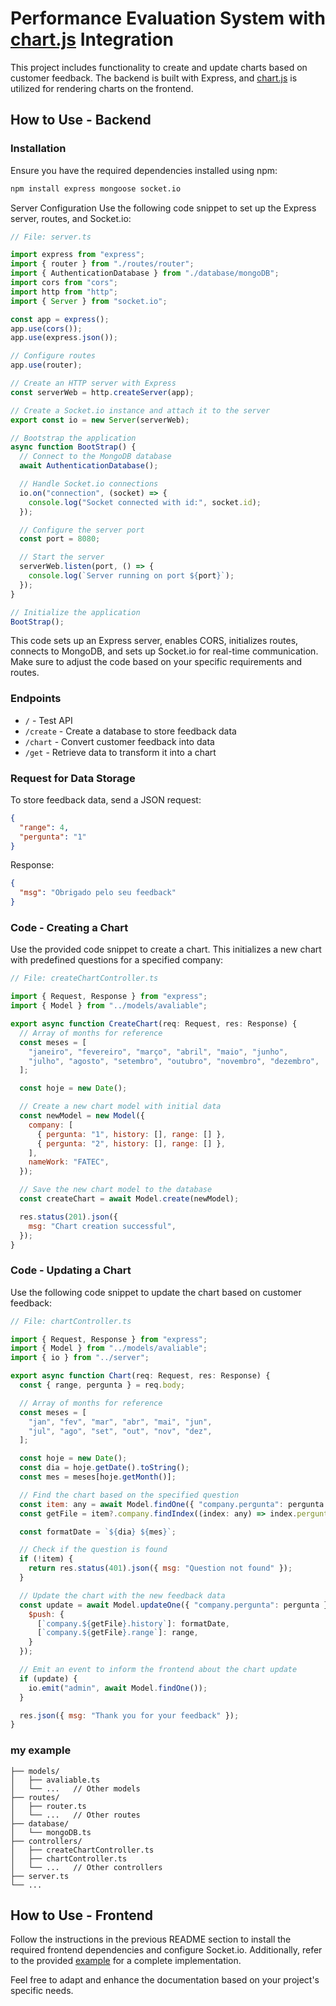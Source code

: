 

# Performance Evaluation System with [chart.js](https://www.chartjs.org/) Integration

This project includes functionality to create and update charts based on customer feedback. The backend is built with Express, and [chart.js](https://www.chartjs.org/) is utilized for rendering charts on the frontend.

## How to Use - Backend

### Installation

Ensure you have the required dependencies installed using npm:

```bash
npm install express mongoose socket.io
```
Server Configuration
Use the following code snippet to set up the Express server, routes, and Socket.io:

```javascript
// File: server.ts

import express from "express";
import { router } from "./routes/router";
import { AuthenticationDatabase } from "./database/mongoDB";
import cors from "cors";
import http from "http";
import { Server } from "socket.io";

const app = express();
app.use(cors());
app.use(express.json());

// Configure routes
app.use(router);

// Create an HTTP server with Express
const serverWeb = http.createServer(app);

// Create a Socket.io instance and attach it to the server
export const io = new Server(serverWeb);

// Bootstrap the application
async function BootStrap() {
  // Connect to the MongoDB database
  await AuthenticationDatabase();

  // Handle Socket.io connections
  io.on("connection", (socket) => {
    console.log("Socket connected with id:", socket.id);
  });

  // Configure the server port
  const port = 8080;

  // Start the server
  serverWeb.listen(port, () => {
    console.log(`Server running on port ${port}`);
  });
}

// Initialize the application
BootStrap();
```
This code sets up an Express server, enables CORS, initializes routes, connects to MongoDB, and sets up Socket.io for real-time communication. Make sure to adjust the code based on your specific requirements and routes.
### Endpoints

- `/` - Test API
- `/create` - Create a database to store feedback data
- `/chart` - Convert customer feedback into data
- `/get` - Retrieve data to transform it into a chart

### Request for Data Storage

To store feedback data, send a JSON request:

```json
{
  "range": 4,
  "pergunta": "1"
}
```

Response:

```json
{
  "msg": "Obrigado pelo seu feedback"
}
```


### Code - Creating a Chart

Use the provided code snippet to create a chart. This initializes a new chart with predefined questions for a specified company:

```javascript
// File: createChartController.ts

import { Request, Response } from "express";
import { Model } from "../models/avaliable";

export async function CreateChart(req: Request, res: Response) {
  // Array of months for reference
  const meses = [
    "janeiro", "fevereiro", "março", "abril", "maio", "junho",
    "julho", "agosto", "setembro", "outubro", "novembro", "dezembro",
  ];

  const hoje = new Date();

  // Create a new chart model with initial data
  const newModel = new Model({
    company: [
      { pergunta: "1", history: [], range: [] },
      { pergunta: "2", history: [], range: [] },
    ],
    nameWork: "FATEC",
  });

  // Save the new chart model to the database
  const createChart = await Model.create(newModel);

  res.status(201).json({
    msg: "Chart creation successful",
  });
}
```

### Code - Updating a Chart

Use the following code snippet to update the chart based on customer feedback:

```javascript
// File: chartController.ts

import { Request, Response } from "express";
import { Model } from "../models/avaliable";
import { io } from "../server";

export async function Chart(req: Request, res: Response) {
  const { range, pergunta } = req.body;

  // Array of months for reference
  const meses = [
    "jan", "fev", "mar", "abr", "mai", "jun",
    "jul", "ago", "set", "out", "nov", "dez",
  ];

  const hoje = new Date();
  const dia = hoje.getDate().toString();
  const mes = meses[hoje.getMonth()];

  // Find the chart based on the specified question
  const item: any = await Model.findOne({ "company.pergunta": pergunta });
  const getFile = item?.company.findIndex((index: any) => index.pergunta == pergunta);

  const formatDate = `${dia} ${mes}`;

  // Check if the question is found
  if (!item) {
    return res.status(401).json({ msg: "Question not found" });
  }

  // Update the chart with the new feedback data
  const update = await Model.updateOne({ "company.pergunta": pergunta }, {
    $push: {
      [`company.${getFile}.history`]: formatDate,
      [`company.${getFile}.range`]: range,
    }
  });

  // Emit an event to inform the frontend about the chart update
  if (update) {
    io.emit("admin", await Model.findOne());
  }

  res.json({ msg: "Thank you for your feedback" });
}
```
### my example

```plaintext
├── models/
│   ├── avaliable.ts
│   └── ...   // Other models
├── routes/
│   ├── router.ts
│   └── ...   // Other routes
├── database/
│   └── mongoDB.ts
├── controllers/
│   ├── createChartController.ts
│   ├── chartController.ts
│   └── ...   // Other controllers
├── server.ts
└── ...
```

## How to Use - Frontend

Follow the instructions in the previous README section to install the required frontend dependencies and configure Socket.io. Additionally, refer to the provided [example](https://github.com/Igordevz/Front-assessment-company) for a complete implementation.

Feel free to adapt and enhance the documentation based on your project's specific needs.
